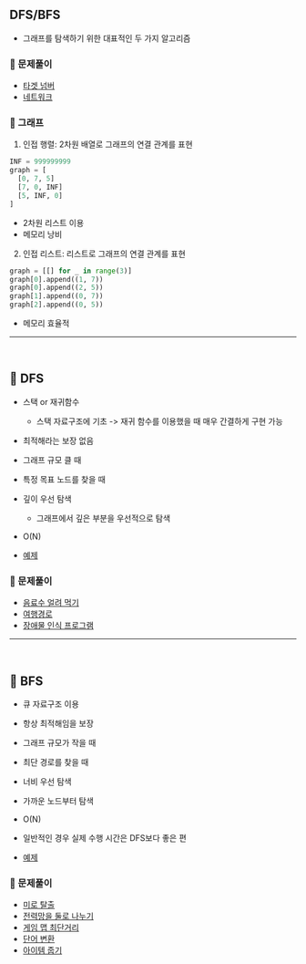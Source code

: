 ## DFS/BFS

- 그래프를 탐색하기 위한 대표적인 두 가지 알고리즘

### 🫧 문제풀이

- [타겟 넘버](../programmers/%ED%83%80%EA%B2%9F%20%EB%84%98%EB%B2%84.ipynb)
- [네트워크](../programmers/%EB%84%A4%ED%8A%B8%EC%9B%8C%ED%81%AC.ipynb)

### 🧷 그래프

1. 인접 행렬: 2차원 배열로 그래프의 연결 관계를 표현

```py
INF = 999999999
graph = [
  [0, 7, 5]
  [7, 0, INF]
  [5, INF, 0]
]
```

- 2차원 리스트 이용
- 메모리 낭비

2. 인접 리스트: 리스트로 그래프의 연결 관계를 표현

```py
graph = [[] for _ in range(3)]
graph[0].append((1, 7))
graph[0].append((2, 5))
graph[1].append((0, 7))
graph[2].append((0, 5))
```

- 메모리 효율적

---

<br />

## 📑 DFS

- 스택 or 재귀함수
  - 스택 자료구조에 기초 -> 재귀 함수를 이용했을 때 매우 간결하게 구현 가능
- 최적해라는 보장 없음
- 그래프 규모 클 때
- 특정 목표 노드를 찾을 때
- 깊이 우선 탐색

  - 그래프에서 깊은 부분을 우선적으로 탐색

- O(N)

- [예제](DFS/5-4.py)

### 🫧 문제풀이

- [음료수 얼려 먹기](DFS/5-1.py)
- [여행경로](../programmers/%EC%97%AC%ED%96%89%EA%B2%BD%EB%A1%9C.ipynb)
- [장애물 인식 프로그램](../softeer/%EC%9E%A5%EC%95%A0%EB%AC%BC_%EC%9D%B8%EC%8B%9D_%ED%94%84%EB%A1%9C%EA%B7%B8%EB%9E%A8.py)

---

<br />

## 📑 BFS

- 큐 자료구조 이용
- 항상 최적해임을 보장
- 그래프 규모가 작을 때
- 최단 경로를 찾을 때
- 너비 우선 탐색
- 가까운 노드부터 탐색
- O(N)
- 일반적인 경우 실제 수행 시간은 DFS보다 좋은 편

- [예제](BFS/5-3.py)

### 🫧 문제풀이

- [미로 탈출](BFS/5-2.py)
- [전력망을 둘로 나누기](../programmers/%EC%A0%84%EB%A0%A5%EB%A7%9D%EC%9D%84_%EB%91%98%EB%A1%9C_%EB%82%98%EB%88%84%EA%B8%B0.ipynb)
- [게임 맵 최단거리](../programmers/%EA%B2%8C%EC%9E%84_%EB%A7%B5_%EC%B5%9C%EB%8B%A8%EA%B1%B0%EB%A6%AC.ipynb)
- [단어 변환](../programmers/%EB%8B%A8%EC%96%B4_%EB%B3%80%ED%99%98.ipynb)
- [아이템 줍기](../programmers/%EC%95%84%EC%9D%B4%ED%85%9C%20%EC%A4%8D%EA%B8%B0.ipynb)
